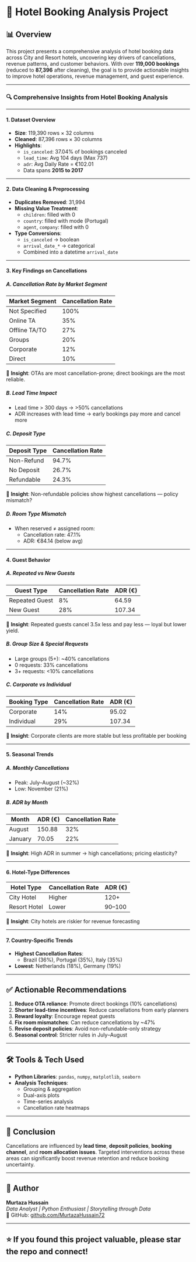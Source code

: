 # 🏨 Hotel Booking Analysis Project

## 📊 Overview
This project presents a comprehensive analysis of hotel booking data across City and Resort hotels, uncovering key drivers of cancellations, revenue patterns, and customer behaviors. With over **119,000 bookings** (reduced to **87,396** after cleaning), the goal is to provide actionable insights to improve hotel operations, revenue management, and guest experience.

---

### 🔍 Comprehensive Insights from Hotel Booking Analysis

---

#### **1. Dataset Overview**
- **Size**: 119,390 rows × 32 columns  
- **Cleaned**: 87,396 rows × 30 columns  
- **Highlights**:
  - `is_canceled`: 37.04% of bookings canceled  
  - `lead_time`: Avg 104 days (Max 737)  
  - `adr`: Avg Daily Rate = €102.01  
  - Data spans **2015 to 2017**

---

#### **2. Data Cleaning & Preprocessing**
- **Duplicates Removed**: 31,994
- **Missing Value Treatment**:
  - `children`: filled with 0
  - `country`: filled with mode (Portugal)
  - `agent`, `company`: filled with 0
- **Type Conversions**:
  - `is_canceled` → boolean  
  - `arrival_date_*` → categorical  
  - Combined into a datetime `arrival_date`

---

#### **3. Key Findings on Cancellations**

##### A. Cancellation Rate by Market Segment
| Market Segment       | Cancellation Rate |
|----------------------|------------------|
| Not Specified        | 100%             |
| Online TA            | 35%              |
| Offline TA/TO        | 27%              |
| Groups               | 20%              |
| Corporate            | 12%              |
| Direct               | 10%              |

🔎 **Insight**: OTAs are most cancellation-prone; direct bookings are the most reliable.

##### B. Lead Time Impact
- Lead time > 300 days → >50% cancellations  
- ADR increases with lead time → early bookings pay more and cancel more

##### C. Deposit Type
| Deposit Type     | Cancellation Rate |
|------------------|------------------|
| Non-Refund       | 94.7%            |
| No Deposit       | 26.7%            |
| Refundable       | 24.3%            |

🔎 **Insight**: Non-refundable policies show highest cancellations — policy mismatch?

##### D. Room Type Mismatch
- When reserved ≠ assigned room:
  - Cancellation rate: 47.1%
  - ADR: €84.14 (below avg)

---

#### **4. Guest Behavior**

##### A. Repeated vs New Guests
| Guest Type     | Cancellation Rate | ADR (€)  |
|----------------|-------------------|----------|
| Repeated Guest | 8%                | 64.59    |
| New Guest      | 28%               | 107.34   |

🔎 **Insight**: Repeated guests cancel 3.5x less and pay less — loyal but lower yield.

##### B. Group Size & Special Requests
- Large groups (5+): ~40% cancellations  
- 0 requests: 33% cancellations  
- 3+ requests: <10% cancellations

##### C. Corporate vs Individual
| Booking Type | Cancellation Rate | ADR (€) |
|--------------|-------------------|--------|
| Corporate    | 14%               | 95.02  |
| Individual   | 29%               | 107.34 |

🔎 **Insight**: Corporate clients are more stable but less profitable per booking

---

#### **5. Seasonal Trends**

##### A. Monthly Cancellations
- Peak: July–August (~32%)
- Low: November (21%)

##### B. ADR by Month
| Month    | ADR (€) | Cancellation Rate |
|----------|---------|-------------------|
| August   | 150.88  | 32%               |
| January  | 70.05   | 22%               |

🔎 **Insight**: High ADR in summer → high cancellations; pricing elasticity?

---

#### **6. Hotel-Type Differences**
| Hotel Type  | Cancellation Rate | ADR (€) |
|-------------|-------------------|--------|
| City Hotel  | Higher            | 120+   |
| Resort Hotel| Lower             | 90–100 |

🔎 **Insight**: City hotels are riskier for revenue forecasting

---

#### **7. Country-Specific Trends**
- **Highest Cancellation Rates**:
  - Brazil (36%), Portugal (35%), Italy (35%)
- **Lowest**: Netherlands (18%), Germany (19%)

---

## ✅ Actionable Recommendations
1. **Reduce OTA reliance**: Promote direct bookings (10% cancellations)
2. **Shorter lead-time incentives**: Reduce cancellations from early planners
3. **Reward loyalty**: Encourage repeat guests
4. **Fix room mismatches**: Can reduce cancellations by ~47%
5. **Revise deposit policies**: Avoid non-refundable-only strategy
6. **Seasonal control**: Stricter rules in July–August

---

## 🛠️ Tools & Tech Used
- **Python Libraries**: `pandas`, `numpy`, `matplotlib`, `seaborn`
- **Analysis Techniques**:
  - Grouping & aggregation
  - Dual-axis plots
  - Time-series analysis
  - Cancellation rate heatmaps

---

## 🏁 Conclusion
Cancellations are influenced by **lead time**, **deposit policies**, **booking channel**, and **room allocation issues**. Targeted interventions across these areas can significantly boost revenue retention and reduce booking uncertainty.

---

## 🚀 Author
**Murtaza Hussain**  
_Data Analyst | Python Enthusiast | Storytelling through Data_  
🔗 GitHub: [github.com/MurtazaHussain72](https://github.com/MurtazaHussain72)

---

## ⭐ If you found this project valuable, please star the repo and connect!
